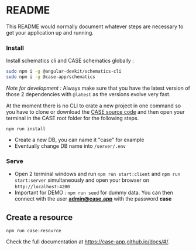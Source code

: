 # README

This README would normally document whatever steps are necessary to get your application up and running.

### Install

Install schematics cli and CASE schematics globally :

```bash
sudo npm i -g @angular-devkit/schematics-cli
sudo npm i -g @case-app/schematics
```

_Note for development :_ Always make sure that you have the latest version of those 2 dependencies with `@latest` as the versions evolve very fast.

At the moment there is no CLI to crate a new project in one command so you have to clone or download the [CASE source code](https://github.com/case-app/case) and then open your terminal in the CASE root folder for the following steps.

```
npm run install
```

- Create a new DB, you can name it "case" for example
- Eventually change DB name into `/server/.env`

### Serve

- Open 2 terminal windows and run `npm run start:client` and `npm run start:server` simultaneously and open your browser on `http://localhost:4200`
- Important for DEMO : `npm run seed` for dummy data. You can then connect with the user **admin@case.app** with the password **case**

## Create a resource

```
npm run case:resource
```

Check the full documentation at https://case-app.github.io/docs/#/.
